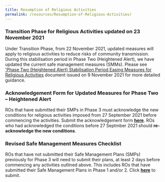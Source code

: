 ```yaml
---
title: Resumption of Religious Activities
permalink: /resources/Resumption-of-Religious-Activities/
---
```

### Transition Phase for Religious Activities updated on 23 November 2021

Under Transition Phase, from 22 November 2021, updated measures will apply to religious activities to reduce risks of community transmission.  During this stabilisation period in Phase Two (Heightened Alert), we have updated the current safe management measures (SMMs). Please see ['Phase Two (Heightened Alert) Stabilisation Period Easing Measures for Religious Activities](/files/TransitionPhase_22Nov2021.pdf) document issued on 9 November 2021 for more detailed guidance. 

### Acknowledgement Form for Updated Measures for Phase Two – Heightened Alert

ROs that have submitted their SMPs in Phase 3 must acknowledge the new conditions for religious activities imposed from 27 September 2021 before commencing the activities. Submit the acknowledgement form **[here](https://go.gov.sg/AckFormTOP2HA)**. ROs who had acknowledged the conditions before 27 Septmber 2021 should **re-acknowledge the new conditions**.

### Revised Safe Management Measures Checklist 

ROs that have not submitted their Safe Management Plans (SMPs) previously for Phase 3 will need to submit their plans, at least 2 days before commencing any activities outlined above. This includes ROs that have submitted their Safe Management Plans in Phase 1 and/or 2. Click **[here](https://go.gov.sg/phase3smpha)** to submit.